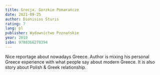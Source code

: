 ```yaml
---
title: Grecja. Gorzkie Pomarańcze
date: 2021-09-25
author: Dionisios Sturis
rating: 7
lang: pl
publisher: Wydawnictwo Poznańskie
year: 2019
isbn: 9788366278394
---
```


Nice reportage about nowadays Greece. Author is mixing his personal Greece experience with what people say about modern Greece. It is also story about Polish & Greek relationship.
